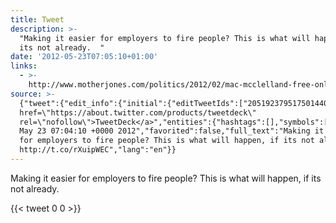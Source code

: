 ```yaml
---
title: Tweet
description: >-
  "Making it easier for employers to fire people? This is what will happen, if
  its not already.  "
date: '2012-05-23T07:05:10+01:00'
links:
  - >-
    http://www.motherjones.com/politics/2012/02/mac-mcclelland-free-online-shipping-warehouses-labor
source: >-
  {"tweet":{"edit_info":{"initial":{"editTweetIds":["205192379517501440"],"editableUntil":"2012-05-23T08:04:10.224Z","editsRemaining":"5","isEditEligible":true}},"retweeted":false,"source":"<a
  href=\"https://about.twitter.com/products/tweetdeck\"
  rel=\"nofollow\">TweetDeck</a>","entities":{"hashtags":[],"symbols":[],"user_mentions":[],"urls":[{"url":"http://t.co/rXuipWEC","expanded_url":"http://www.motherjones.com/politics/2012/02/mac-mcclelland-free-online-shipping-warehouses-labor","display_url":"motherjones.com/politics/2012/…","indices":["94","114"]}]},"display_text_range":["0","114"],"favorite_count":"0","id_str":"205192379517501440","truncated":false,"retweet_count":"0","id":"205192379517501440","possibly_sensitive":false,"created_at":"Wed
  May 23 07:04:10 +0000 2012","favorited":false,"full_text":"Making it easier
  for employers to fire people? This is what will happen, if its not already. 
  http://t.co/rXuipWEC","lang":"en"}}
---
```

Making it easier for employers to fire people? This is what will happen, if its not already.  
    
{{< tweet 0 0 >}}
    
